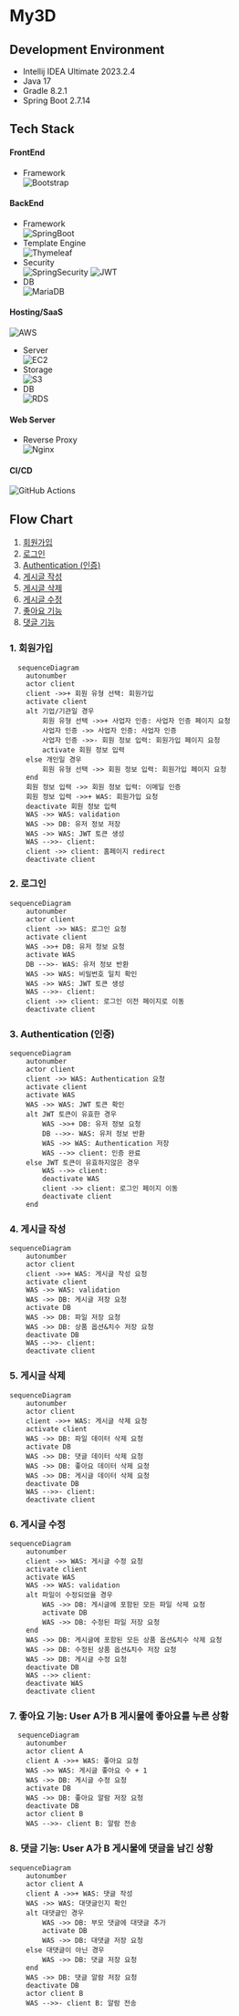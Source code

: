 # My3D

## Development Environment

- Intellij IDEA Ultimate 2023.2.4
- Java 17
- Gradle 8.2.1
- Spring Boot 2.7.14

## Tech Stack

#### FrontEnd  

- Framework  
![Bootstrap](https://img.shields.io/badge/bootstrap-%238511FA.svg?style=for-the-badge&logo=bootstrap&logoColor=white)

#### BackEnd

- Framework  
![SpringBoot](https://camo.githubusercontent.com/cd0c88ca6f43cc79094ccce27ef779ce3b5a5a4086a30420b68226185bdbe1e2/68747470733a2f2f696d672e736869656c64732e696f2f62616467652f737072696e67626f6f742d3644423333463f7374796c653d666f722d7468652d6261646765266c6f676f3d737072696e67626f6f74266c6f676f436f6c6f723d7768697465)
- Template Engine  
![Thymeleaf](https://img.shields.io/badge/Thymeleaf-%23005C0F.svg?style=for-the-badge&logo=Thymeleaf&logoColor=white)
- Security  
![SpringSecurity](https://img.shields.io/badge/SPRINGSECURITY-6DB33F?style=for-the-badge&logo=springsecurity&logoColor=white)
![JWT](https://img.shields.io/badge/JWT-black?style=for-the-badge&logo=JSON%20web%20tokens)
- DB  
![MariaDB](https://img.shields.io/badge/MariaDB-003545?style=for-the-badge&logo=mariadb&logoColor=white)

#### Hosting/SaaS  

![AWS](https://img.shields.io/badge/AWS-%23FF9900.svg?style=for-the-badge&logo=amazon-aws&logoColor=white)
- Server  
![EC2](https://img.shields.io/badge/Amazon%20EC2-FF9900?style=for-the-badge&logo=amazonec2&logoColor=white)
- Storage  
![S3](https://img.shields.io/badge/Amazon%20S3-569A31?style=for-the-badge&logo=amazons3&logoColor=white)
- DB  
![RDS](https://img.shields.io/badge/Amazon%20RDS-527FFF?style=for-the-badge&logo=amazonrds&logoColor=white)

#### Web Server

- Reverse Proxy  
![Nginx](https://img.shields.io/badge/nginx-%23009639.svg?style=for-the-badge&logo=nginx&logoColor=white)


#### CI/CD
![GitHub Actions](https://img.shields.io/badge/github%20actions-%232671E5.svg?style=for-the-badge&logo=githubactions&logoColor=white)

## Flow Chart

1. [회원가입](#1-회원가입)
2. [로그인](#2-로그인)
3. [Authentication (인증)](#3-authentication-인증)
4. [게시글 작성](#4-게시글-작성)
5. [게시글 삭제](#5-게시글-삭제)
6. [게시글 수정](#6-게시글-수정)
7. [좋아요 기능](#7-좋아요-기능-user-a가-b-게시물에-좋아요를-누른-상황) 
8. [댓글 기능](#8-댓글-기능-user-a가-b-게시물에-댓글을-남긴-상황)

### 1. 회원가입

```mermaid
  sequenceDiagram
    autonumber
    actor client
    client ->>+ 회원 유형 선택: 회원가입
    activate client
    alt 기업/기관일 경우
        회원 유형 선택 ->>+ 사업자 인증: 사업자 인증 페이지 요청
        사업자 인증 ->> 사업자 인증: 사업자 인증
        사업자 인증 ->>- 회원 정보 입력: 회원가입 페이지 요청
        activate 회원 정보 입력
    else 개인일 경우
        회원 유형 선택 ->> 회원 정보 입력: 회원가입 페이지 요청
    end
    회원 정보 입력 ->> 회원 정보 입력: 이메일 인증
    회원 정보 입력 ->>+ WAS: 회원가입 요청
    deactivate 회원 정보 입력
    WAS ->> WAS: validation
    WAS ->> DB: 유저 정보 저장
    WAS ->> WAS: JWT 토큰 생성
    WAS -->>- client: 
    client ->> client: 홈페이지 redirect 
    deactivate client
```

### 2. 로그인

```mermaid
sequenceDiagram
    autonumber
    actor client
    client ->> WAS: 로그인 요청
    activate client
    WAS ->>+ DB: 유저 정보 요청
    activate WAS
    DB -->>- WAS: 유저 정보 반환
    WAS ->> WAS: 비밀번호 일치 확인
    WAS ->> WAS: JWT 토큰 생성
    WAS -->>- client: 
    client ->> client: 로그인 이전 페이지로 이동
    deactivate client
```

### 3. Authentication (인증)

```mermaid
sequenceDiagram
    autonumber
    actor client
    client ->> WAS: Authentication 요청
    activate client
    activate WAS
    WAS ->> WAS: JWT 토큰 확인
    alt JWT 토큰이 유효한 경우
        WAS ->>+ DB: 유저 정보 요청
        DB -->>- WAS: 유저 정보 반환
        WAS ->> WAS: Authentication 저장
        WAS -->> client: 인증 완료
    else JWT 토큰이 유효하지않은 경우
        WAS -->> client: 
        deactivate WAS
        client ->> client: 로그인 페이지 이동
        deactivate client
    end
```

### 4. 게시글 작성

```mermaid
sequenceDiagram
    autonumber
    actor client
    client ->>+ WAS: 게시글 작성 요청
    activate client
    WAS ->> WAS: validation
    WAS ->> DB: 게시글 저장 요청
    activate DB
    WAS ->> DB: 파일 저장 요청
    WAS ->> DB: 상품 옵션&치수 저장 요청
    deactivate DB
    WAS -->>- client: 
    deactivate client
```

### 5. 게시글 삭제

```mermaid
sequenceDiagram
    autonumber
    actor client
    client ->>+ WAS: 게시글 삭제 요청
    activate client
    WAS ->> DB: 파일 데이터 삭제 요청
    activate DB
    WAS ->> DB: 댓글 데이터 삭제 요청
    WAS ->> DB: 좋아요 데이터 삭제 요청
    WAS ->> DB: 게시글 데이터 삭제 요청
    deactivate DB
    WAS -->>- client: 
    deactivate client
```

### 6. 게시글 수정

```mermaid
sequenceDiagram
    autonumber
    client ->> WAS: 게시글 수정 요청
    activate client
    activate WAS
    WAS ->> WAS: validation
    alt 파일이 수정되었을 경우
        WAS ->> DB: 게시글에 포함된 모든 파일 삭제 요청
        activate DB
        WAS ->> DB: 수정된 파일 저장 요청
    end
    WAS ->> DB: 게시글에 포함된 모든 상품 옵션&치수 삭제 요청
    WAS ->> DB: 수정된 상품 옵션&치수 저장 요청
    WAS ->> DB: 게시글 수정 요청
    deactivate DB
    WAS -->> client: 
    deactivate WAS
    deactivate client
```

### 7. 좋아요 기능: User A가 B 게시물에 좋아요를 누른 상황

```mermaid
  sequenceDiagram
    autonumber
    actor client A
    client A ->>+ WAS: 좋아요 요청 
    WAS ->> WAS: 게시글 좋아요 수 + 1
    WAS ->> DB: 게시글 수정 요청
    activate DB
    WAS ->> DB: 좋아요 알람 저장 요청
    deactivate DB
    actor client B
    WAS -->>- client B: 알람 전송
```

### 8. 댓글 기능: User A가 B 게시물에 댓글을 남긴 상황

```mermaid
sequenceDiagram
    autonumber
    actor client A
    client A ->>+ WAS: 댓글 작성
    WAS ->> WAS: 대댓글인지 확인
    alt 대댓글인 경우
        WAS ->> DB: 부모 댓글에 대댓글 추가
        activate DB
        WAS ->> DB: 대댓글 저장 요청
    else 대댓글이 아닌 경우
        WAS ->> DB: 댓글 저장 요청
    end
    WAS ->> DB: 댓글 알람 저장 요청
    deactivate DB
    actor client B
    WAS -->>- client B: 알람 전송
```
